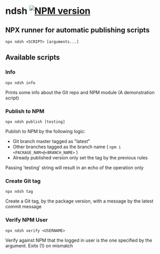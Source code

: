 # ndsh [![NPM version](https://img.shields.io/npm/v/ndsh.svg)](https://www.npmjs.com/package/ndsh)

## NPX runner for automatic publishing scripts

```
npx ndsh <SCRIPT> [arguments...]
```

## Available scripts
### Info
```
npx ndsh info
```
Prints some info about the Git repo and NPM module (A demonstration script)

### Publish to NPM
```
npx ndsh publish [testing]
```
Publish to NPM by the following logic:
- Git branch master tagged as "latest"
- Other branches tagged as the branch name ( `npm i <PACKAGE_NAM>@<BRANCH_NAME>` )
- Already published version only set the tag by the previous rules

Passing 'testing' string will result in an echo of the operation only

### Create Git tag
```
npx ndsh tag
```
Create a Git tag, by the package version, with a message by the latest commit message


### Verify NPM User
```
npx ndsh verify <USERNAME>
```
Verify against NPM that the logged in user is the one specified by the argument. Exits (1) on mismatch
